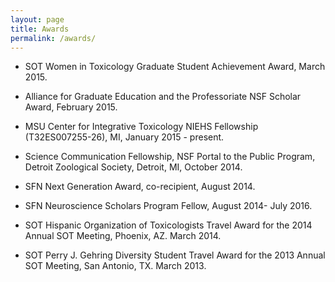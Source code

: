```yaml
---
layout: page
title: Awards
permalink: /awards/
---
```


*	SOT Women in Toxicology Graduate Student Achievement Award, March 2015.

*	Alliance for Graduate Education and the Professoriate NSF Scholar Award, February 2015.

*	MSU Center for Integrative Toxicology NIEHS Fellowship (T32ES007255-26), MI, January 2015 - present. 

*	Science Communication Fellowship, NSF Portal to the Public Program, Detroit Zoological Society, Detroit, MI, October 2014.

*	SFN Next Generation Award, co-recipient, August 2014.

*	SFN Neuroscience Scholars Program Fellow, August 2014- July 2016.

*	SOT Hispanic Organization of Toxicologists Travel Award for the 2014 Annual SOT Meeting, Phoenix, AZ. March 2014. 

*	SOT Perry J. Gehring Diversity Student Travel Award for the 2013 Annual SOT Meeting, San Antonio, TX. March 2013.
